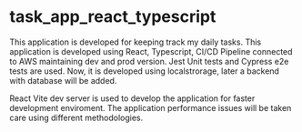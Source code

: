 # task_app_react_typescript
This application is developed for keeping track my daily tasks. This application is developed using React, Typescript, CI/CD Pipeline connected to AWS maintaining dev and prod version. Jest Unit tests and Cypress e2e tests are used. Now, it is developed using localstrorage, later a backend with database will be added. 

React Vite dev server is used to develop the application for faster development enviroment. The application performance issues will be taken care using different methodologies.
